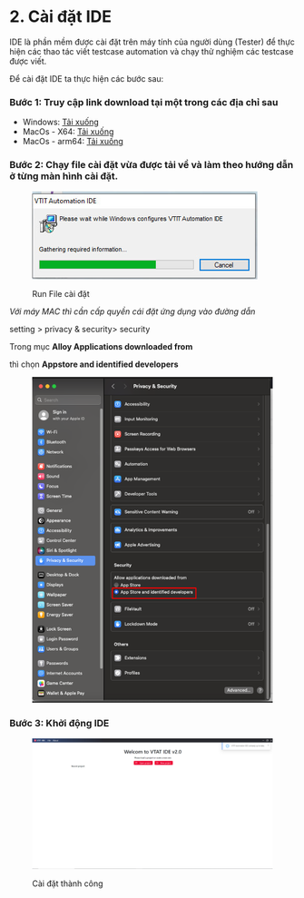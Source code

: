 # 2. Cài đặt IDE

IDE là phần mềm được cài đặt trên máy tính của người dùng (Tester) để thực hiện các thao tác viết testcase automation và chạy thử nghiệm các testcase được viết.

Để cài đặt IDE ta thực hiện các bước sau:

### Bước 1: Truy cập link download tại một trong các địa chỉ sau

* Windows: [Tải xuống](https://bucket.viettelsoftware.com/automation-pkg/releases/win32/x64/vtit-automation-ide-2.1.225.msi)
* MacOs - X64: [Tải xuống](https://bucket.viettelsoftware.com/automation-pkg/releases/darwin/x64/vtit-automation-ide-2.1.211.dmg)
* MacOs - arm64: [Tải xuống](https://bucket.viettelsoftware.com/automation-pkg/releases/darwin/arm64/vtit-automation-ide-2.1.211.dmg)

### Bước 2: Chạy file cài đặt vừa được tải về và làm theo hướng dẫn ở từng màn hình cài đặt.

<figure><img src="../.gitbook/assets/z5615347150035_e41b3139aa4467fdfb0f17e964401102.jpg" alt=""><figcaption><p>Run File cài đặt</p></figcaption></figure>

_Với máy MAC thì cần cấp quyền cái đặt ứng dụng vào đường dẫn_

setting > privacy & security> security

Trong mục **Alloy Applications downloaded from**

thì chọn **Appstore and identified developers**

<figure><img src="../.gitbook/assets/image (146).png" alt=""><figcaption></figcaption></figure>

### Bước 3: Khởi động IDE

<figure><img src="../.gitbook/assets/z5615340667410_7430488f6abacd890eaa31770a46bf34.jpg" alt=""><figcaption><p>Cài đặt thành công</p></figcaption></figure>
